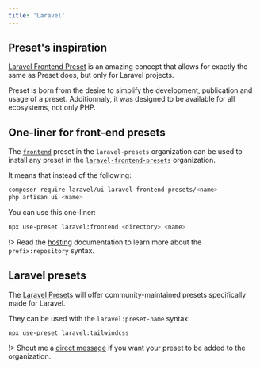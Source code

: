```yaml
---
title: 'Laravel'
---
```


## Preset's inspiration

[Laravel Frontend Preset](https://github.com/laravel-frontend-presets) is an amazing concept that allows for exactly the same as Preset does, but only for Laravel projects.

Preset is born from the desire to simplify the development, publication and usage of a preset. Additionnaly, it was designed to be available for all ecosystems, not only PHP.

## One-liner for front-end presets

The [`frontend`](https://github.com/laravel-presets/frontend) preset in the `laravel-presets` organization can be used to install any preset in the [`laravel-frontend-presets`](https://github.com/laravel-frontend-presets) organization.

It means that instead of the following:

```bash
composer require laravel/ui laravel-frontend-presets/<name>
php artisan ui <name>
```

You can use this one-liner:

```bash
npx use-preset laravel:frontend <directory> <name>
```

!> Read the [hosting](/docs/guides/hosting/#community-organizations) documentation to learn more about the `prefix:repository` syntax.

## Laravel presets

The [Laravel Presets](https://github.com/laravel-presets) will offer community-maintained presets specifically made for Laravel.

They can be used with the `laravel:preset-name` syntax:

```shell
npx use-preset laravel:tailwindcss
```

!> Shout me a [direct message](https://twitter.com/enzoinnocenzi) if you want your preset to be added to the organization.
